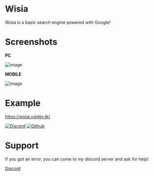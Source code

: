 # Wisia
Wisia is a basic search engine powered with Google!

# Screenshots

**PC**

![image](https://user-images.githubusercontent.com/91078294/142765995-b1c21a62-93aa-43bf-9a64-bed8594541c2.png)

**MOBILE**

![image](https://user-images.githubusercontent.com/91078294/142766094-428be64b-f333-4b2f-9a75-c5b3266c8540.png)

# Example

https://wisia.vsldev.tk/


[![Discord](https://img.shields.io/discord/762267257551978527?style=plastic)](https://discord.gg/EMXYEvv) [![Github](https://img.shields.io/github/followers/vsl-dev?style=social)](https://github.com/vsldev1409)

# Support

If you got an error, you can come to my discord server and ask for help!

[Discord](https://discord.gg/EMXYEvv)

